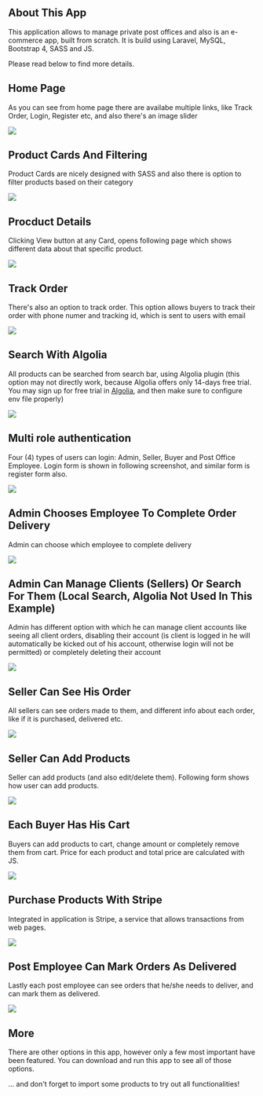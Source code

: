 ## About This App

This application allows to manage private post offices and also is an e-commerce app, built from scratch. It is build using Laravel, MySQL, Bootstrap 4, SASS and JS.

Please read below to find more details.

## Home Page
As you can see from home page there are availabe multiple links, like Track Order, Login, Register etc, and also there's an image slider 

![](/ApplicationScreenshots/0.png)


## Product Cards And Filtering
Product Cards are nicely designed with SASS and also there is option to filter products based on their category

![](/ApplicationScreenshots/1.png)


## Procduct Details
Clicking View button at any Card, opens following page which shows different data about that specific product.

![](/ApplicationScreenshots/2.png)


## Track Order
There's also an option to track order. This option allows buyers to track their order with phone numer and tracking id, which is sent to users with email

![](/ApplicationScreenshots/3.png)


## Search With Algolia
All products can be searched from search bar, using Algolia plugin (this option may not directly work, because Algolia offers only 14-days free trial. You may sign up for free trial in [Algolia](https://www.algolia.com/users/sign_up), and then make sure to configure env file properly)

![](/ApplicationScreenshots/4.png)


## Multi role authentication
Four (4) types of users can login: Admin, Seller, Buyer and Post Office Employee. Login form is shown in following screenshot, and similar form is register form also.

![](/ApplicationScreenshots/5.png)


## Admin Chooses Employee To Complete Order Delivery
Admin can choose which employee to complete delivery

![](/ApplicationScreenshots/6.png)


## Admin Can Manage Clients (Sellers) Or Search For Them (Local Search, Algolia Not Used In This Example)
Admin has different option with which he can manage client accounts like seeing all client orders, disabling their account (is client is logged in he will automatically be kicked out of his account, otherwise login will not be permitted) or completely deleting their account

![](/ApplicationScreenshots/7.png)


## Seller Can See His Order
All sellers can see orders made to them, and different info about each order, like if it is purchased, delivered etc.

![](/ApplicationScreenshots/8.png)


## Seller Can Add Products
Seller can add products (and also edit/delete them). Following form shows how user can add products.

![](/ApplicationScreenshots/9.png)


## Each Buyer Has His Cart
Buyers can add products to cart, change amount or completely remove them from cart. Price for each product and total price are calculated with JS. 

![](/ApplicationScreenshots/10.png)


## Purchase Products With Stripe
Integrated in application is Stripe, a service that allows transactions from web pages.

![](/ApplicationScreenshots/11.png)


## Post Employee Can Mark Orders As Delivered
Lastly each post employee can see orders that he/she needs to deliver, and can mark them as delivered.

![](/ApplicationScreenshots/12.png)


## More 
There are other options in this app, however only a few most important have been featured. You can download and run this app to see all of those options.

... and don't forget to import some products to try out all functionalities!
